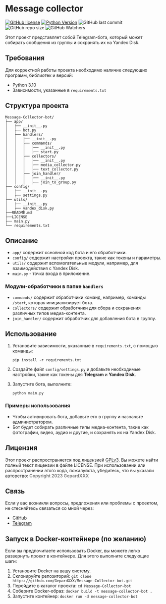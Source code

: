 # Message collector
[![GitHub license](https://img.shields.io/github/license/GepardXXX/Message-Collector-bot)](https://github.com/GepardXXX/Message-Collector-bot/blob/main/LICENSE)
[![Python Version](https://img.shields.io/badge/Python-3.10-blue.svg)](https://www.python.org/downloads/release/python-3100/)
![GitHub last commit](https://img.shields.io/github/last-commit/GepardXXX/Message-Collector-bot)
![GitHub repo size](https://img.shields.io/github/repo-size/GepardXXX/Message-Collector-bot)
![GitHub Watchers](https://img.shields.io/github/watchers/GepardXXX/Message-Collector-bot?style=social)


Этот проект представляет собой Telegram-бота, который может собирать сообщения из группы и сохранять их на Yandex Disk. 

## Требования
Для корректной работы проекта необходимо наличие следующих программ, библиотек и версий:

- Python 3.10
- Зависимости, указанные в `requirements.txt`


## Структура проекта
```
Message-Collector-bot/
├── app/
│   ├── __init__.py
│   ├── bot.py
│   ├── handlers/
│   │   ├── __init__.py
│   │   ├── commands/
│   │   │   ├── __init__.py
│   │   │   ├── start.py
│   │   ├── collectors/
│   │   │   ├── __init__.py
│   │   │   ├── media_collector.py
│   │   │   ├── text_collector.py
│   │   ├── join_handler/
│   │   │   ├── __init__.py
│   │   │   ├── join_to_group.py
├── config/
│   ├── __init__.py
│   ├── settings.py
├── utils/
│   ├── __init__.py
│   ├── yandex_disk.py
├──README.md
├──LICENSE
├── main.py
└── requirements.txt
```

## Описание

- `app/` содержит основной код бота и его обработчики.
- `config/` содержит настройки проекта, такие как токены и параметры.
- `utils/` содержит вспомогательные модули, например, для взаимодействия с Yandex Disk.
- `main.py` - точка входа в приложение.

### Модули-обработчики в папке `handlers`
- `commands/` содержит обработчики команд, например, команды `/start`, которая инициализирует бота.
- `collectors/` содержит обработчики для сбора и сохранения различных типов медиа-контента.
- `join_handler/` содержит обработчик для добавления бота в группу.

## Использование

1. Установите зависимости, указанные в `requirements.txt`, с помощью команды:

   ```
   pip install -r requirements.txt
   ```

2. Создайте файл `config/settings.py` и добавьте необходимые настройки, такие как токены для __Telegram__ и __Yandex Disk__.
3. Запустите бота, выполните:
   ```
   python main.py
   ```
### Примеры использования
- Чтобы активировать бота, добавьте его в группу и назначьте администратором.
- Бот будет собирать различные типы медиа-контента, такие как фотографии, видео, аудио и другие, и сохранять их на Yandex Disk.
  
## Лицензия
Этот проект распространяется под лицензией [GPLv3](). Вы можете найти полный текст лицензии в файле LICENSE. При использовании или распространении этого кода, пожалуйста, убедитесь, что вы указали авторство:
<span style="color:gray">**Copyright 2023 GepardXXX**</span>


## Связь
Если у вас возникли вопросы, предложения или проблемы с проектом, не стесняйтесь связаться со мной через:

- [GitHub](https://github.com/GepardXXX)
- [Telegram](https://t.me/GepardXXX)


## Запуск в Docker-контейнере (по желанию)
Если вы предпочитаете использовать Docker, вы можете легко развернуть проект в контейнере. Для этого выполните следующие шаги:

1. Установите Docker на вашу систему.
2. Склонируйте репозиторий: `git clone https://github.com/GepardXXX/Message-Collector-bot.git`
3. Перейдите в каталог проекта: `cd Message-Collector-bot`
4. Соберите Docker-образ: `docker build -t message-collector-bot .`
5. Запустите контейнер: `docker run -d message-collector-bot`